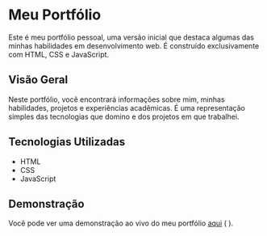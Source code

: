 # Meu Portfólio

Este é meu portfólio pessoal, uma versão inicial que destaca algumas das minhas habilidades em desenvolvimento web. É construído exclusivamente com HTML, CSS e JavaScript.

## Visão Geral

Neste portfólio, você encontrará informações sobre mim, minhas habilidades, projetos e experiências acadêmicas. É uma representação simples das tecnologias que domino e dos projetos em que trabalhei.

## Tecnologias Utilizadas

- HTML
- CSS
- JavaScript

## Demonstração

Você pode ver uma demonstração ao vivo do meu portfólio [aqui](#) ( ).

